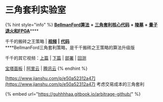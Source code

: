 # 三角套利实验室

{% hint style="info" %}
[**BellmanFord算法**](https://www.bfm-unity.com/what-is-bfm-al) **+** [**三角套利核心代码**](https://www.bfm-unity.com/ruan-jian-bfm-on-python) **+** [**陵墓**](https://www.bfm-unity.com/what-is-bfm-al/lo-st) **+** [**量子退火和FPGA**](https://guhhhhaa.gitbook.io/bfm-unity-doc-v1/bfm-suan-fa-de-wei-lai-fa-zhan-wei-wan-cheng)\*\*\*\*

千千的搬砖之王策略  \|  [**视频**](https://mp.weixin.qq.com/s/MsXdWAGJR0Kl9BPIUPxQgA)  **\|**  [**代码**](https://guhhhhaa.gitbook.io/bfm-unity-doc-v1/ruan-jian-bfm-on-python/qian-qian-de-liang-hua-shi-jie-hou-ban-dai-ma)  
****BellmanFord三角套利策略，是千千搬砖之王策略的算法升级版

千千的其它视频：[上篇](https://mp.weixin.qq.com/s/lVqcoBvtmyLaohz7DLtIoA)  \|  [下篇](https://mp.weixin.qq.com/s/6qL4redQ3lFiNvZOowpBaA)  \|  [部署](https://mp.weixin.qq.com/s/6bKVOqcYppqta3zRdMtvWA)  \|  [回测](https://mp.weixin.qq.com/s/Ju4XFDHTq7wk2wokArmKGw)

[宝塔面板](https://www.bt.cn/)  \|  [阿里云](https://www.aliyun.com/)  \|  [腾讯云](https://cloud.tencent.com/)
{% endhint %}

[https://www.jianshu.com/p/e50a52312a47](https://www.jianshu.com/p/e50a52312a47) 考虑交易成本的三角套利

{% embed url="https://guhhhhaa.gitbook.io/arbitrage-github/" %}

